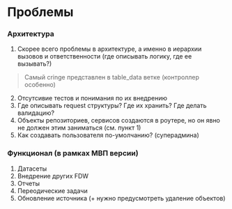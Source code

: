 # Проблемы

### Архитектура

1. Скорее всего проблемы в архитектуре, а именно в иерархии вызовов и ответственности (где описывать логику, где ее вызывать?)
> Самый cringe представлен в table_data ветке (контроллер особенно)

2. Отсутсивие тестов и понимания по их внедрению
3. Где описывать request структуры? Где их хранить? Где делать валидацию?
4. Объекты репозиториев, сервисов создаются в роутере, но он явно не должен этим заниматься (см. пункт 1)
5. Как создавать пользователя по-умолчанию? (суперадмина)

### Функционал (в рамках МВП версии)

1. Датасеты
2. Внедрение других FDW
3. Отчеты
4. Переодические задачи
5. Обновление источника (+ нужно предусмотреть удаление объектов)